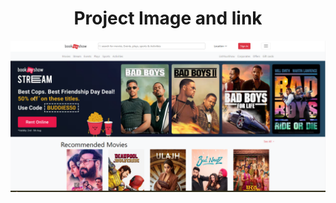 <center>
    <h1>Project Image and link</h1>
    <a href="https://book-my-show-project.netlify.app"><img src="project.png" alt="project image"></a>
</center>
